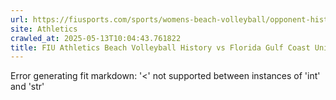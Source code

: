 ```yaml
---
url: https://fiusports.com/sports/womens-beach-volleyball/opponent-history/florida-gulf-coast-university/19
site: Athletics
crawled_at: 2025-05-13T10:04:43.761822
title: FIU Athletics Beach Volleyball History vs Florida Gulf Coast University
---
```


Error generating fit markdown: '<' not supported between instances of 'int' and 'str'